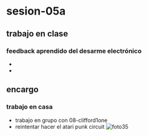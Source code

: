 # sesion-05a
## trabajo en clase
### feedback aprendido del desarme electrónico
-
-
## encargo
### trabajo en casa
- trabajo en grupo con 08-clifford1one
- reintentar hacer el atari punk circuit
![foto35](https://github.com/user-attachments/assets/26a1ac10-08c3-42ce-b5e6-2549679b955f)
